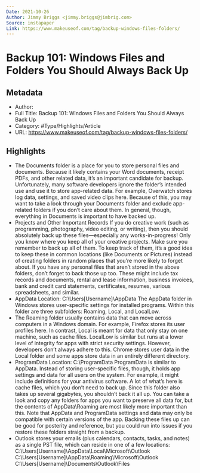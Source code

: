 ```yaml
---
Date: 2021-10-26
Author: Jimmy Briggs <jimmy.briggs@jimbrig.com>
Source: instapaper
Link: https://www.makeuseof.com/tag/backup-windows-files-folders/
---
```

# Backup 101: Windows Files and Folders You Should Always Back Up

## Metadata
- Author: 
- Full Title: Backup 101: Windows Files and Folders You Should Always Back Up
- Category: #Type/Highlights/Article
- URL: https://www.makeuseof.com/tag/backup-windows-files-folders/

## Highlights
- The Documents folder is a place for you to store personal files and documents. Because it likely contains your Word documents, receipt PDFs, and other related data, it’s an important candidate for backup.
  Unfortunately, many software developers ignore the folder’s intended use and use it to store app-related data. For example, Overwatch stores log data, settings, and saved video clips here.
  Because of this, you may want to take a look through your Documents folder and exclude app-related folders if you don’t care about them. In general, though, everything in Documents is important to have backed up.
- Projects and Other Important Records
  If you do creative work (such as programming, photography, video editing, or writing), then you should absolutely back up these files—especially any works-in-progress!
  Only you know where you keep all of your creative projects. Make sure you remember to back up all of them. To keep track of them, it’s a good idea to keep these in common locations (like Documents or Pictures) instead of creating folders in random places that you’re more likely to forget about.
  If you have any personal files that aren’t stored in the above folders, don’t forget to back those up too. These might include tax records and documents, rental and lease information, business invoices, bank and credit card statements, certificates, resumes, various spreadsheets, and similar.
- AppData
  Location: C:\Users\[Username]\AppData
  The AppData folder in Windows stores user-specific settings for installed programs. Within this folder are three subfolders: Roaming, Local, and LocalLow.
- The Roaming folder usually contains data that can move across computers in a Windows domain. For example, Firefox stores its user profiles here.
  In contrast, Local is meant for data that only stay on one machine, such as cache files. LocalLow is similar but runs at a lower level of integrity for apps with strict security settings.
  However, developers don’t always adhere to this. Chrome stores user data in the Local folder and some apps store data in an entirely different directory.
- ProgramData
  Location: C:\ProgramData
  ProgramData is similar to AppData. Instead of storing user-specific files, though, it holds app settings and data for all users on the system. For example, it might include definitions for your antivirus software.
  A lot of what’s here is cache files, which you don’t need to back up. Since this folder also takes up several gigabytes, you shouldn’t back it all up. You can take a look and copy any folders for apps you want to preserve all data for, but the contents of AppData\Roaming are most likely more important than this.
  Note that AppData and ProgramData settings and data may only be compatible with certain versions of the app. Backing these files up can be good for posterity and reference, but you could run into issues if you restore these folders straight from a backup.
- Outlook stores your emails (plus calendars, contacts, tasks, and notes) as a single PST file, which can reside in one of a few locations:
  C:\Users\[Username]\AppData\Local\Microsoft\Outlook
  C:\Users\[Username]\AppData\Roaming\Microsoft\Outlook
  C:\Users\[Username]\Documents\Outlook\Files
